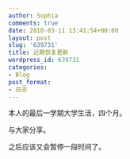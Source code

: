 ```yaml
---
author: Sophia
comments: true
date: 2010-03-11 13:41:54+00:00
layout: post
slug: '639731'
title: 近期恢复更新
wordpress_id: 639731
categories:
- Blog
post_format:
- 日志
---
```


本人的最后一学期大学生活，四个月。

与大家分享。

之后应该又会暂停一段时间了。
